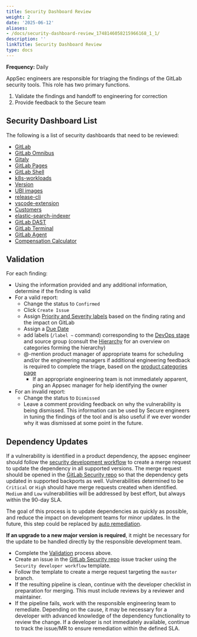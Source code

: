 ```yaml
---
title: Security Dashboard Review
weight: 2
date: '2025-06-12'
aliases:
- /docs/security-dashboard-review_1748146058215966168_1_1/
description: ''
linkTitle: Security Dashboard Review
type: docs
---
```


**Frequency:** Daily

AppSec engineers are responsible for triaging the findings of the GitLab security tools. This role has two primary functions.

1. Validate the findings and handoff to engineering for correction
1. Provide feedback to the Secure team

## Security Dashboard List

The following is a list of security dashboards that need to be reviewed:

- [GitLab](https://gitlab.com/gitlab-org/gitlab/-/security/vulnerability_report)
- [GitLab Omnibus](https://gitlab.com/gitlab-org/omnibus-gitlab/-/security/vulnerability_report)
- [Gitaly](https://gitlab.com/gitlab-org/gitaly/security/vulnerability_report)
- [GitLab Pages](https://gitlab.com/gitlab-org/gitlab-pages/-/security/vulnerability_report)
- [GitLab Shell](https://gitlab.com/gitlab-org/gitlab-shell/-/security/vulnerability_report)
- [k8s-workloads](https://gitlab.com/groups/gitlab-com/gl-infra/k8s-workloads/-/security/vulnerability_report)
- [Version](https://gitlab.com/gitlab-services/version-gitlab-com/-/security/vulnerability_report)
- [UBI images](https://gitlab.com/gitlab-com/gl-security/product-security/appsec/container-scanners/-/security/vulnerability_report/)
- [release-cli](https://gitlab.com/gitlab-org/release-cli/-/security/vulnerability_report/)
- [vscode-extension](https://gitlab.com/gitlab-org/gitlab-vscode-extension/-/security/vulnerability_report)
- [Customers](https://gitlab.com/gitlab-org/customers-gitlab-com/-/security/vulnerability_report)
- [elastic-search-indexer](https://gitlab.com/gitlab-org/gitlab-elasticsearch-indexer/-/security/vulnerability_report)
- [GitLab DAST](https://gitlab.com/gitlab-org/security-products/dast/-/security/vulnerability_report/)
- [GitLab Terminal](https://gitlab.com/gitlab-org/gitlab-terminal/-/security/vulnerability_report/)
- [GitLab Agent](https://gitlab.com/gitlab-org/cluster-integration/gitlab-agent/-/security/vulnerability_report)
- [Compensation Calculator](https://gitlab.com/gitlab-com/people-group/peopleops-eng/compensation-calculator/-/security/vulnerability_report)

## Validation

For each finding:

- Using the information provided and any additional information, determine if the finding is valid
- For a valid report:
  - Change the status to `Confirmed`
  - Click `Create Issue`
  - Assign [Priority and Severity labels](/handbook/security/engaging-with-security#severity-and-priority-labels-on-security-issues) based on the finding rating and the impact on GitLab
  - Assign a [Due Date](/handbook/security/engaging-with-security/#due-date-on-security-issues)
  - add labels (`/label ~` command) corresponding to the [DevOps stage](/handbook/product/categories/#devops-stages) and source group (consult the [Hierarchy](/handbook/product/categories/#hierarchy) for an overview on categories forming the hierarchy)
  - @-mention product manager of appropriate teams for scheduling and/or the engineering managers if additional engineering feedback is required to complete the triage, based on the [product categories page](/handbook/product/categories/)
    - If an appropriate engineering team is not immediately apparent, ping an Appsec manager for help identifying the owner
- For an invalid report:
  - Change the status to `Dismissed`
  - Leave a comment providing feedback on why the vulnerability is being dismissed. This information can be used by Secure engineers in tuning the findings of the tool and is also useful if we ever wonder why it was dismissed at some point in the future.

## Dependency Updates

If a vulnerability is identified in a product dependency, the appsec engineer should follow the [security development workflow](https://gitlab.com/gitlab-org/release/docs/blob/master/general/security/engineer.md) to create a merge request to update the dependency in all supported versions. The merge request should be opened in the [GitLab Security repo](https://gitlab.com/gitlab-org/security/gitlab) so that the dependency gets updated in supported backports as well. Vulnerabilities determined to be `Critical` or `High` should have merge requests created when identified. `Medium` and `Low` vulnerabilities will be addressed by best effort, but always within the 90-day SLA.

The goal of this process is to update dependencies as quickly as possible, and reduce the impact on development teams for minor updates. In the future, this step could be replaced by [auto remediation](https://gitlab.com/gitlab-org/gitlab/issues/37452).

**If an upgrade to a new major version is required**, it might be necessary for the update to be handled directly by the responsible development team.

- Complete the [Validation](#validation) process above.
- Create an issue in the [GitLab Security repo](https://gitlab.com/gitlab-org/security/gitlab/issues) issue tracker using the `Security developer workflow` template.
- Follow the template to create a merge request targeting the `master` branch.
- If the resulting pipeline is clean, continue with the developer checklist in preparation for merging. This must include reviews by a reviewer and maintainer.
- If the pipeline fails, work with the responsible engineering team to remediate. Depending on the cause, it may be necessary for a developer with advanced knowledge of the dependency functionality to review the change. If a developer is not immediately available, continue to track the issue/MR to ensure remediation within the defined SLA.
